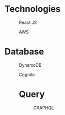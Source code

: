 <h1>Technologies</h1>
<ol>
  <ul>React JS</ul>  
  <ul>AWS</ul>
</ol>
<h1>Database</h1>
<ol>
  <ul>DynamoDB</ul>
  <ul>Cognito</ul>
<ol>
<h1>Query</h1>
<ol>
  <ul>GRAPHQL</ul>
<ol>
